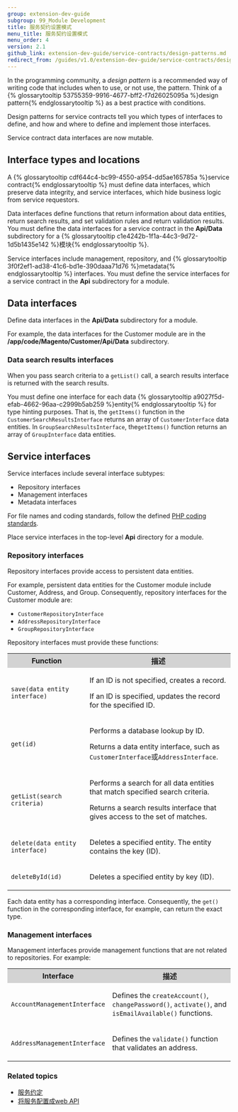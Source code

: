 ```yaml
---
group: extension-dev-guide
subgroup: 99_Module Development
title: 服务契约设置模式
menu_title: 服务契约设置模式
menu_order: 4
version: 2.1
github_link: extension-dev-guide/service-contracts/design-patterns.md
redirect_from: /guides/v1.0/extension-dev-guide/service-contracts/design-patterns.html
---
```


<p>In the programming community, a <i>design pattern</i> is a recommended way of writing code that includes when to use, or not use, the pattern. Think of a {% glossarytooltip 53755359-9916-4677-bff2-f7d26025095a %}design pattern{% endglossarytooltip %} as a best practice with conditions.</p>
<p>Design patterns for service contracts tell you which types of interfaces to define, and how and where to define and implement those  interfaces.</p>

<div class="bs-callout bs-callout-info" id="info">
         <p>Service contract data interfaces are now mutable.</p>
</div>

<h2 id="top-level-msc">Interface types and locations</h2>
<p>A {% glossarytooltip cdf644c4-bc99-4550-a954-dd5ae165785a %}service contract{% endglossarytooltip %} must define data interfaces, which preserve data integrity, and service interfaces, which hide business logic from service requestors.</p>
<p>Data interfaces define functions that return information about data entities, return search results, and set validation rules and return validation results. You must define the data interfaces for a service contract in the <b>Api/Data</b> subdirectory for a {% glossarytooltip c1e4242b-1f1a-44c3-9d72-1d5b1435e142 %}模块{% endglossarytooltip %}.</p>
<p>
   Service interfaces include management, repository, and {% glossarytooltip 3f0f2ef1-ad38-41c6-bd1e-390daaa71d76 %}metadata{% endglossarytooltip %} interfaces.
   You must define the service interfaces for a service contract in the <b>Api</b> subdirectory for a module.<!--  You can substitute another implementation in this directory. -->
</p>
<!--
   <p>For example, the interfaces in the <b>Magento\Customer\Api</b> {% glossarytooltip 621ef86b-7314-4fbc-a80d-ab7fa45a27cb %}namespace{% endglossarytooltip %} define agreements, or a contract, between clients and implementations of services for the Magento Customer module.
                  </p>
    -->
<h2 id="data-interfaces">Data interfaces</h2>
<p>Define data interfaces in the <b>Api/Data</b> subdirectory for a module.</p>
<p>For example, the data interfaces for the Customer module are in the <b>/app/code/Magento/Customer/Api/Data</b> subdirectory.</p>

<h3 id="search-results-interfaces">Data search results interfaces</h3>
<p>When you pass search criteria to a <code>getList()</code> call, a search results interface is returned with the search results.</p>
<p>You must define one interface for each data {% glossarytooltip a9027f5d-efab-4662-96aa-c2999b5ab259 %}entity{% endglossarytooltip %} for type hinting purposes. That is, the <code>getItems()</code> function in the
   <code>CustomerSearchResultsInterface</code> returns an array of <code>CustomerInterface</code> data entities.
   In <code>GroupSearchResultsInterface</code>, the<code>getItems()</code> function returns an array of <code>GroupInterface</code> data entities.
</p>

<h2 id="service-interfaces">Service interfaces</h2>
<p>Service interfaces include several interface subtypes:</p>
<ul>
   <li>Repository interfaces</li>
   <li>Management interfaces</li>
   <li>Metadata interfaces</li>
</ul>
<p>For file names and coding standards, follow the defined <a href="{{ page.baseurl }}/coding-standards/code-standard-php.html">PHP coding standards</a>.</p>
<p>Place service interfaces in the top-level <b>Api</b> directory for a module.</p>
<h3 id="repository-interfaces">Repository interfaces</h3>
<p>Repository interfaces provide access to persistent data entities.</p>
<p>For example, persistent data entities for the Customer module include Customer, Address, and Group. Consequently, repository interfaces for the Customer module are:</p>
<ul>
   <li><code>CustomerRepositoryInterface</code></li>
   <li><code>AddressRepositoryInterface</code></li>
   <li><code>GroupRepositoryInterface</code></li>
</ul>
<p>Repository interfaces must provide these functions:</p>
<table style="width:100%">
   <tr bgcolor="lightgray">
      <th>Function</th>
      <th>描述</th>
   </tr>
   <tr>
      <td>
         <p><code>save(data entity interface)</code></p>
      </td>
      <td>
         <p>If an ID is not specified, creates a record.</p>
         <p>If an ID is specified, updates the record for the specified ID.</p>
      </td>
   </tr>
   <tr>
      <td>
         <p><code>get(id)</code></p>
      </td>
      <td>
         <p>Performs a database lookup by ID.</p>
         <p>Returns a data entity interface, such as <code>CustomerInterface</code>或<code>AddressInterface</code>.</p>
      </td>
   </tr>
   <tr>
      <td>
         <p><code>getList(search criteria)</code></p>
      </td>
      <td>
         <p>Performs a search for all data entities that match specified search criteria.</p>
         <p>Returns a search results interface that gives access to the set of matches.</p>
      </td>
   </tr>
   <tr>
      <td>
         <p><code>delete(data entity interface)</code></p>
      </td>
      <td>
         <p>Deletes a specified entity. The entity contains the key (ID).</p>
      </td>
   </tr>
   <tr>
      <td>
         <p><code>deleteById(id)</code></p>
      </td>
      <td>
         <p>Deletes a specified entity by key (ID).</p>
      </td>
   </tr>
</table>
<p>Each data entity has a corresponding interface. Consequently, the <code>get()</code> function in the corresponding interface, for example, can return the exact type.</p>
<h3 id="management-interfaces">Management interfaces</h3>
<p>Management interfaces provide management functions that are not related to repositories. For example:</p>
<table style="width:100%">
   <tr bgcolor="lightgray">
      <th>Interface</th>
      <th>描述</th>
   </tr>
   <tr>
      <td>
         <p><code>AccountManagementInterface</code></p>
      </td>
      <td>
         <p>Defines the <code>createAccount()</code>, <code>changePassword()</code>, <code>activate()</code>, and <code>isEmailAvailable()</code> functions.</p>
      </td>
   </tr>
   <tr>
      <td>
         <p><code>AddressManagementInterface</code></p>
      </td>
      <td>
         <p>Defines the <code>validate()</code> function that validates an address.</p>
      </td>
   </tr>
</table>
<h3 id="related-topics">Related topics</h3>
<ul>
   <li><a href="{{ page.baseurl }}/extension-dev-guide/service-contracts/service-contracts.html">服务约定</a></li>
   <li><a href="{{ page.baseurl }}/extension-dev-guide/service-contracts/service-to-web-service.html">将服务配置成web API</a>
   </li>
</ul>
